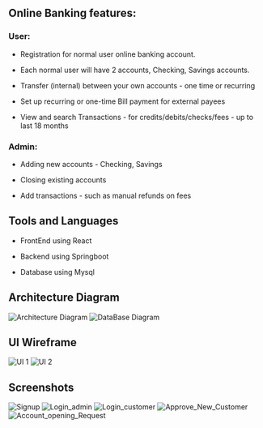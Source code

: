 ## Online Banking features:

### User:

- Registration for normal user online banking account.

- Each normal user will have 2 accounts, Checking, Savings accounts.

- Transfer (internal) between your own accounts - one time or recurring

- Set up recurring or one-time Bill payment for external payees

- View and search Transactions - for credits/debits/checks/fees - up to last 18 months

### Admin:

- Adding new accounts - Checking, Savings

- Closing existing accounts

- Add transactions - such as manual refunds on fees

## Tools and Languages

- FrontEnd using React

- Backend using Springboot

- Database using Mysql


## Architecture Diagram

![Architecture Diagram](ProjectDocuments/Architecture.png)
![DataBase Diagram](/ProjectDocuments/TestScreenshots/Database_diagram.jpg)


## UI Wireframe

![UI 1](/ProjectDocuments/Figma-UI-Wireframe/ui1.png)
![UI 2](/ProjectDocuments/Figma-UI-Wireframe/ui2.png)

## Screenshots

![Signup](/ProjectDocuments/TestScreenshots/SignUp.jpg)
![Login_admin](/ProjectDocuments/TestScreenshots/Login_Admin.jpg)
![Login_customer](/ProjectDocuments/TestScreenshots/Login_Customer.jpg)
![Approve_New_Customer](/ProjectDocuments/TestScreenshots/Approve_New_Customer.jpg)
![Account_opening_Request](/ProjectDocuments/TestScreenshots/Account_Opening_Requests.jpg)
